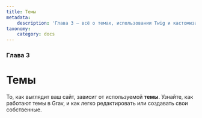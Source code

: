 ```yaml
---
title: Темы
metadata:
    description: 'Глава 3 — всё о темах, использовании Twig и кастомизации.'
taxonomy:
    category: docs
---
```


### Глава 3

# Темы

То, как выглядит ваш сайт, зависит от используемой **темы**. Узнайте, как работают темы в Grav, и как легко редактировать или создавать свои собственные.

